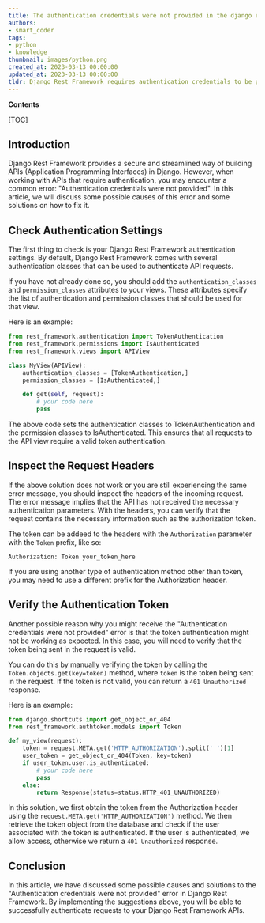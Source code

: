 ```yaml
---
title: The authentication credentials were not provided in the django rest framework
authors:
- smart_coder
tags:
- python
- knowledge
thumbnail: images/python.png
created_at: 2023-03-13 00:00:00
updated_at: 2023-03-13 00:00:00
tldr: Django Rest Framework requires authentication credentials to be provided for accessing protected resources.
---
```


**Contents**

[TOC]

## Introduction

Django Rest Framework provides a secure and streamlined way of building APIs (Application Programming Interfaces) in Django. However, when working with APIs that require authentication, you may encounter a common error: "Authentication credentials were not provided". In this article, we will discuss some possible causes of this error and some solutions on how to fix it.

## Check Authentication Settings

The first thing to check is your Django Rest Framework authentication settings. By default, Django Rest Framework comes with several authentication classes that can be used to authenticate API requests.


If you have not already done so, you should add the `authentication_classes` and `permission_classes` attributes to your views. These attributes specify the list of authentication and permission classes that should be used for that view.

Here is an example:

```python
from rest_framework.authentication import TokenAuthentication
from rest_framework.permissions import IsAuthenticated
from rest_framework.views import APIView

class MyView(APIView):
    authentication_classes = [TokenAuthentication,]
    permission_classes = [IsAuthenticated,]

    def get(self, request):
        # your code here
        pass
```

The above code sets the authentication classes to TokenAuthentication and the permission classes to IsAuthenticated. This ensures that all requests to the API view require a valid token authentication.

## Inspect the Request Headers

If the above solution does not work or you are still experiencing the same error message, you should inspect the headers of the incoming request. The error message implies that the API has not received the necessary authentication parameters. With the headers, you can verify that the request contains the necessary information such as the authorization token.

The token can be addeed to the headers with the `Authorization` parameter with the `Token` prefix, like so:

```
Authorization: Token your_token_here
```

If you are using another type of authentication method other than token, you may need to use a different prefix for the Authorization header.

## Verify the Authentication Token

Another possible reason why you might receive the "Authentication credentials were not provided" error is that the token authentication might not be working as expected.  In this case, you will need to verify that the token being sent in the request is valid.

You can do this by manually verifying the token by calling the `Token.objects.get(key=token)` method, where `token` is the token being sent in the request. If the token is not valid, you can return a `401 Unauthorized` response.

Here is an example:

```python
from django.shortcuts import get_object_or_404
from rest_framework.authtoken.models import Token

def my_view(request):
    token = request.META.get('HTTP_AUTHORIZATION').split(' ')[1]
    user_token = get_object_or_404(Token, key=token)
    if user_token.user.is_authenticated:
        # your code here
        pass
    else:
        return Response(status=status.HTTP_401_UNAUTHORIZED)
``` 

In this solution, we first obtain the token from the Authorization header using the `request.META.get('HTTP_AUTHORIZATION')` method. We then retrieve the token object from the database and check if the user associated with the token is authenticated. If the user is authenticated, we allow access, otherwise we return a `401 Unauthorized` response.

## Conclusion

In this article, we have discussed some possible causes and solutions to the "Authentication credentials were not provided" error in Django Rest Framework. By implementing the suggestions above, you will be able to successfully authenticate requests to your Django Rest Framework APIs.
